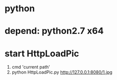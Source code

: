 # python
# depend: python2.7 x64

# start HttpLoadPic
1. cmd 'current path'
2. python HttpLoadPic.py http://127.0.0.1:8080/1.jpg